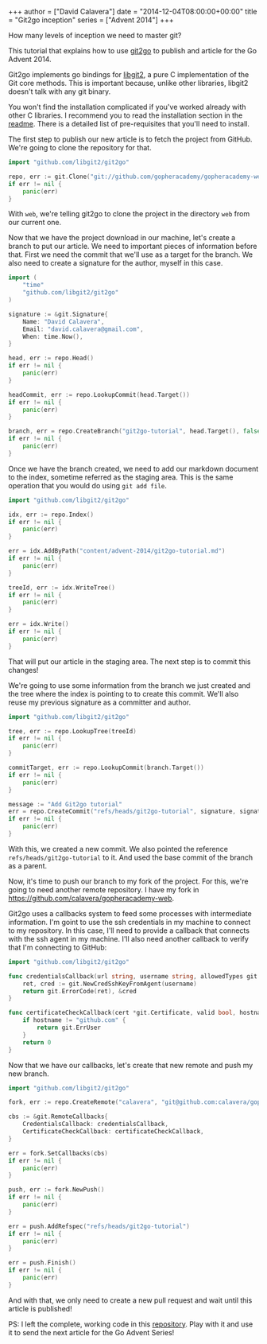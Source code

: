 +++
author = ["David Calavera"]
date = "2014-12-04T08:00:00+00:00"
title = "Git2go inception"
series = ["Advent 2014"]
+++

How many levels of inception we need to master git?

This tutorial that explains how to use [git2go](https://github.com/libgit2/git2go) to publish and article for the Go Advent 2014.

Git2go implements go bindings for [libgit2](https://github.com/libgit2/libgit2), a pure C implementation of the Git core methods. This is important because, unlike other libraries, libgit2 doesn't talk with any git binary.

You won't find the installation complicated if you've worked already with other C libraries. I recommend you to read the installation section in the [readme](https://github.com/libgit2/git2go/blob/master/README.md#installing). There is a detailed list of pre-requisites that you'll need to install.

The first step to publish our new article is to fetch the project from GitHub. We're going to clone the repository for that.

```go
import "github.com/libgit2/git2go"

repo, err := git.Clone("git://github.com/gopheracademy/gopheracademy-web.git", "web", &git.CloneOptions{})
if err != nil {
	panic(err)
}
```

With `web`, we're telling git2go to clone the project in the directory `web` from our current one.

Now that we have the project download in our machine, let's create a branch to put our article. We need to important pieces of information before that. First we need the commit that we'll use as a target for the branch. We also need to create a signature for the author, myself in this case.

```go
import (
	"time"
	"github.com/libgit2/git2go"
)

signature := &git.Signature{
	Name: "David Calavera",
	Email: "david.calavera@gmail.com",
	When: time.Now(),
}

head, err := repo.Head()
if err != nil {
	panic(err)
}

headCommit, err := repo.LookupCommit(head.Target())
if err != nil {
	panic(err)
}

branch, err = repo.CreateBranch("git2go-tutorial", head.Target(), false, signature, "Branch for git2go's tutorial")
if err != nil {
	panic(err)
}
```

Once we have the branch created, we need to add our markdown document to the index, sometime referred as the staging area. This is the same operation that you would do using `git add file`.

```go
import "github.com/libgit2/git2go"

idx, err := repo.Index()
if err != nil {
	panic(err)
}

err = idx.AddByPath("content/advent-2014/git2go-tutorial.md")
if err != nil {
	panic(err)
}

treeId, err := idx.WriteTree()
if err != nil {
	panic(err)
}

err = idx.Write()
if err != nil {
	panic(err)
}
```

That will put our article in the staging area. The next step is to commit this changes!

We're going to use some information from the branch we just created and the tree where the index is pointing to to create this commit. We'll also reuse my previous signature as a committer and author.

```go
import "github.com/libgit2/git2go"

tree, err := repo.LookupTree(treeId)
if err != nil {
	panic(err)
}

commitTarget, err := repo.LookupCommit(branch.Target())
if err != nil {
	panic(err)
}

message := "Add Git2go tutorial"
err = repo.CreateCommit("refs/heads/git2go-tutorial", signature, signature, message, tree, commitTarget)
if err != nil {
	panic(err)
}
```

With this, we created a new commit. We also pointed the reference `refs/heads/git2go-tutorial` to it. And used the base commit of the branch as a parent.

Now, it's time to push our branch to my fork of the project. For this, we're going to need another remote repository. I have my fork in https://github.com/calavera/gopheracademy-web.

Git2go uses a callbacks system to feed some processes with intermediate information. I'm goint to use the ssh credentials in my machine to connect to my repository. In this case, I'll need to provide a callback that connects with the ssh agent in my machine. I'll also need another callback to verify that I'm connecting to GitHub:

```go
import "github.com/libgit2/git2go"

func credentialsCallback(url string, username string, allowedTypes git.CredType) (int, *git.Cred) {
	ret, cred := git.NewCredSshKeyFromAgent(username)
	return git.ErrorCode(ret), &cred
}

func certificateCheckCallback(cert *git.Certificate, valid bool, hostname string) int {
	if hostname != "github.com" {
		return git.ErrUser
	}
	return 0
}
```

Now that we have our callbacks, let's create that new remote and push my new branch.

```go
import "github.com/libgit2/git2go"

fork, err := repo.CreateRemote("calavera", "git@github.com:calavera/gopheracademy-web.git")

cbs := &git.RemoteCallbacks{
	CredentialsCallback: credentialsCallback,
	CertificateCheckCallback: certificateCheckCallback,
}

err = fork.SetCallbacks(cbs)
if err != nil {
	panic(err)
}

push, err := fork.NewPush()
if err != nil {
	panic(err)
}

err = push.AddRefspec("refs/heads/git2go-tutorial")
if err != nil {
	panic(err)
}

err = push.Finish()
if err != nil {
	panic(err)
}
```

And with that, we only need to create a new pull request and wait until this article is published!

PS: I left the complete, working code in this [repository](https://github.com/calavera/go-advent-2014). Play with it and use it to send the next article for the Go Advent Series!

